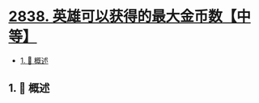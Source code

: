 # [2838. 英雄可以获得的最大金币数【中等】](https://github.com/tnotesjs/TNotes.leetcode/tree/main/notes/2838.%20%E8%8B%B1%E9%9B%84%E5%8F%AF%E4%BB%A5%E8%8E%B7%E5%BE%97%E7%9A%84%E6%9C%80%E5%A4%A7%E9%87%91%E5%B8%81%E6%95%B0%E3%80%90%E4%B8%AD%E7%AD%89%E3%80%91)

<!-- region:toc -->

- [1. 📝 概述](#1--概述)

<!-- endregion:toc -->

## 1. 📝 概述
